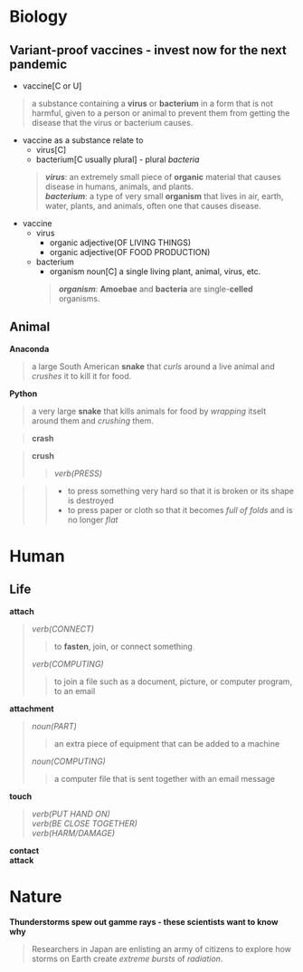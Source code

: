 # Biology
## Variant-proof vaccines - invest now for the next pandemic
- vaccine[C or U]
> a substance containing a **virus** or **bacterium** in a form that is not harmful, 
given to a person or animal to prevent them from getting the disease that the virus or bacterium causes.
- vaccine as a substance relate to
  - virus[C]
  - bacterium[C usually plural] - plural *bacteria*
  > ***virus***: an extremely small piece of **organic** material that causes disease in humans, animals, and plants.  
  ***bacterium***: a type of very small **organism** that lives in air, earth, water, plants, and animals, 
  often one that causes disease.
- vaccine
  - virus
    - organic adjective(OF LIVING THINGS)
    - organic adjective(OF FOOD PRODUCTION)
  - bacterium
    - organism noun[C] a single living plant, animal, virus, etc.
    > ***organism***: **Amoebae** and **bacteria** are single-**celled** organisms.


## Animal
**Anaconda**  
> a large South American **snake** that _curls_ around a live animal and _crushes_ it to kill it for food.  
> 

**Python**  
> a very large **snake** that kills animals for food by _wrapping_ itselt around them and _crushing_ them.
> 

> **crash**
>> 


> **crush**
>> *verb(PRESS)*
>> 

>> - to press something very hard so that it is broken or its shape is destroyed
>> - to press paper or cloth so that it becomes _full of folds_ and is no longer _flat_


# Human
## Life
**attach**
> _verb(CONNECT)_  
>> to **fasten**, join, or connect something  
>> 
> _verb(COMPUTING)_
>> to join a file such as a document, picture, or computer program, to an email  
>> 
**attachment**
> _noun(PART)_  
>> an extra piece of equipment that can be added to a machine  
>> 
> _noun(COMPUTING)_  
>> a computer file that is sent together with an email message  
>> 
**touch**
> _verb(PUT HAND ON)_  
> _verb(BE CLOSE TOGETHER)_  
> _verb(HARM/DAMAGE)_  
> 
**contact**  
**attack**


# Nature
**Thunderstorms spew out gamme rays - these scientists want to know why**  
> Researchers in Japan are enlisting an army of citizens to explore how storms on Earth create _extreme bursts_ of _radiation_.  
> 




